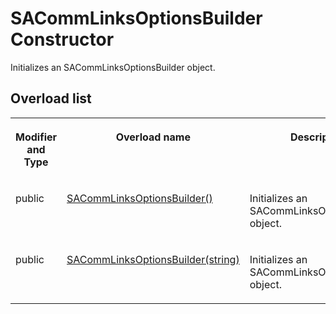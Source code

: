 <!-- loio81e08aac6ce21014821e9a800e83ce78 -->

# SACommLinksOptionsBuilder Constructor

Initializes an SACommLinksOptionsBuilder object.



## Overload list


<table>
<tr>
<th valign="top">

Modifier and Type



</th>
<th valign="top">

Overload name



</th>
<th valign="top">

Description



</th>
</tr>
<tr>
<td valign="top">

public



</td>
<td valign="top">

 [SACommLinksOptionsBuilder\(\)](sacommlinksoptionsbuilder-constructor-81e074a.md) 



</td>
<td valign="top">

Initializes an SACommLinksOptionsBuilder object.



</td>
</tr>
<tr>
<td valign="top">

public



</td>
<td valign="top">

 [SACommLinksOptionsBuilder\(string\)](sacommlinksoptionsbuilder-string-constructor-81e07f7.md) 



</td>
<td valign="top">

Initializes an SACommLinksOptionsBuilder object.



</td>
</tr>
</table>

